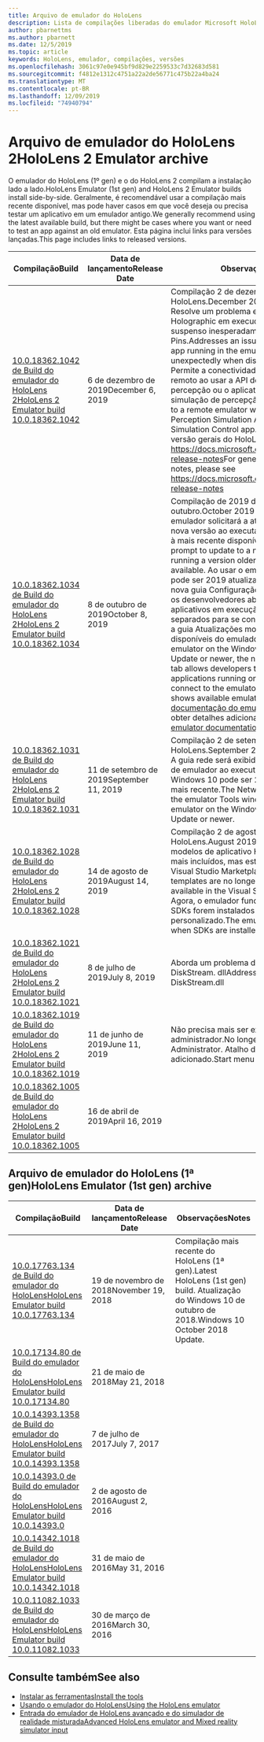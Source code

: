 ```yaml
---
title: Arquivo de emulador do HoloLens
description: Lista de compilações liberadas do emulador Microsoft HoloLens.
author: pbarnettms
ms.author: pbarnett
ms.date: 12/5/2019
ms.topic: article
keywords: HoloLens, emulador, compilações, versões
ms.openlocfilehash: 3061c97e0e945bf9d829e2259533c7d32683d581
ms.sourcegitcommit: f4812e1312c4751a22a2de56771c475b22a4ba24
ms.translationtype: MT
ms.contentlocale: pt-BR
ms.lasthandoff: 12/09/2019
ms.locfileid: "74940794"
---
```

# <a name="hololens-2-emulator-archive"></a><span data-ttu-id="dd063-104">Arquivo de emulador do HoloLens 2</span><span class="sxs-lookup"><span data-stu-id="dd063-104">HoloLens 2 Emulator archive</span></span>

<span data-ttu-id="dd063-105">O emulador do HoloLens (1º gen) e o do HoloLens 2 compilam a instalação lado a lado.</span><span class="sxs-lookup"><span data-stu-id="dd063-105">HoloLens Emulator (1st gen) and HoloLens 2 Emulator builds install side-by-side.</span></span> <span data-ttu-id="dd063-106">Geralmente, é recomendável usar a compilação mais recente disponível, mas pode haver casos em que você deseja ou precisa testar um aplicativo em um emulador antigo.</span><span class="sxs-lookup"><span data-stu-id="dd063-106">We generally recommend using the latest available build, but there might be cases where you want or need to test an app against an old emulator.</span></span> <span data-ttu-id="dd063-107">Esta página inclui links para versões lançadas.</span><span class="sxs-lookup"><span data-stu-id="dd063-107">This page includes links to released versions.</span></span>

|  <span data-ttu-id="dd063-108">Compilação</span><span class="sxs-lookup"><span data-stu-id="dd063-108">Build</span></span> |  <span data-ttu-id="dd063-109">Data de lançamento</span><span class="sxs-lookup"><span data-stu-id="dd063-109">Release Date</span></span> |  <span data-ttu-id="dd063-110">Observações</span><span class="sxs-lookup"><span data-stu-id="dd063-110">Notes</span></span> | 
|----------|----------|----------|
|  [<span data-ttu-id="dd063-111">10.0.18362.1042 de Build do emulador do HoloLens 2</span><span class="sxs-lookup"><span data-stu-id="dd063-111">HoloLens 2 Emulator build 10.0.18362.1042</span></span>](https://go.microsoft.com/fwlink/?linkid=2112589) | <span data-ttu-id="dd063-112">6 de dezembro de 2019</span><span class="sxs-lookup"><span data-stu-id="dd063-112">December 6, 2019</span></span> | <span data-ttu-id="dd063-113">Compilação 2 de dezembro de 2019 do HoloLens.</span><span class="sxs-lookup"><span data-stu-id="dd063-113">December 2019 HoloLens 2 build.</span></span>  <span data-ttu-id="dd063-114">Resolve um problema em que um aplicativo Holographic em execução no emulador será suspenso inesperadamente ao exibir o painel Pins.</span><span class="sxs-lookup"><span data-stu-id="dd063-114">Addresses an issue where a Holographic app running in the emulator will be suspended unexpectedly when displaying the pins panel.</span></span>  <span data-ttu-id="dd063-115">Permite a conectividade com um emulador remoto ao usar a API de simulação de percepção ou o aplicativo de controle de simulação de percepção.</span><span class="sxs-lookup"><span data-stu-id="dd063-115">Enables connectivity to a remote emulator when using the Perception Simulation API or the Perception Simulation Control app.</span></span>  <span data-ttu-id="dd063-116">Para ver as notas de versão gerais do HoloLens 2, consulte https://docs.microsoft.com/hololens/hololens-release-notes</span><span class="sxs-lookup"><span data-stu-id="dd063-116">For general HoloLens 2 release notes, please see https://docs.microsoft.com/hololens/hololens-release-notes</span></span> |
|  [<span data-ttu-id="dd063-117">10.0.18362.1034 de Build do emulador do HoloLens 2</span><span class="sxs-lookup"><span data-stu-id="dd063-117">HoloLens 2 Emulator build 10.0.18362.1034</span></span>](https://go.microsoft.com/fwlink/?linkid=2106649) | <span data-ttu-id="dd063-118">8 de outubro de 2019</span><span class="sxs-lookup"><span data-stu-id="dd063-118">October 8, 2019</span></span> | <span data-ttu-id="dd063-119">Compilação de 2019 do HoloLens 2 de outubro.</span><span class="sxs-lookup"><span data-stu-id="dd063-119">October 2019 HoloLens 2 build.</span></span>  <span data-ttu-id="dd063-120">O emulador solicitará a atualização para uma nova versão ao executar uma versão anterior à mais recente disponível.</span><span class="sxs-lookup"><span data-stu-id="dd063-120">The emulator will prompt to update to a new version when running a version older than the latest available.</span></span>  <span data-ttu-id="dd063-121">Ao usar o emulador no Windows 10 pode ser 2019 atualização ou mais recente, a nova guia Configuração de NAT permite que os desenvolvedores abram portas para aplicativos em execução em dispositivos separados para se conectarem ao emulador e a guia Atualizações mostra as versões disponíveis do emulador.</span><span class="sxs-lookup"><span data-stu-id="dd063-121">When using the emulator on the Windows 10 May 2019 Update or newer, the new NAT Configuration tab allows developers to open ports for applications running on separate devices to connect to the emulator and the Updates tab shows available emulator versions.</span></span>  <span data-ttu-id="dd063-122">Consulte a [documentação do emulador do HoloLens](using-the-hololens-emulator.md) para obter detalhes adicionais.</span><span class="sxs-lookup"><span data-stu-id="dd063-122">See the [HoloLens emulator documentation](using-the-hololens-emulator.md) for additional details.</span></span> |
|  [<span data-ttu-id="dd063-123">10.0.18362.1031 de Build do emulador do HoloLens 2</span><span class="sxs-lookup"><span data-stu-id="dd063-123">HoloLens 2 Emulator build 10.0.18362.1031</span></span>](https://go.microsoft.com/fwlink/?linkid=2103724) | <span data-ttu-id="dd063-124">11 de setembro de 2019</span><span class="sxs-lookup"><span data-stu-id="dd063-124">September 11, 2019</span></span> | <span data-ttu-id="dd063-125">Compilação 2 de setembro de 2019 do HoloLens.</span><span class="sxs-lookup"><span data-stu-id="dd063-125">September 2019 HoloLens 2 build.</span></span>  <span data-ttu-id="dd063-126">A guia rede será exibida na janela ferramentas de emulador ao executar o emulador no Windows 10 pode ser 2019 atualização ou mais recente.</span><span class="sxs-lookup"><span data-stu-id="dd063-126">The Network tab will appear in the emulator Tools window when running the emulator on the Windows 10 May 2019 Update or newer.</span></span> |
|  [<span data-ttu-id="dd063-127">10.0.18362.1028 de Build do emulador do HoloLens 2</span><span class="sxs-lookup"><span data-stu-id="dd063-127">HoloLens 2 Emulator build 10.0.18362.1028</span></span>](https://go.microsoft.com/fwlink/?linkid=2101019) | <span data-ttu-id="dd063-128">14 de agosto de 2019</span><span class="sxs-lookup"><span data-stu-id="dd063-128">August 14, 2019</span></span> | <span data-ttu-id="dd063-129">Compilação 2 de agosto de 2019 do HoloLens.</span><span class="sxs-lookup"><span data-stu-id="dd063-129">August 2019 HoloLens 2 build.</span></span>  <span data-ttu-id="dd063-130">Os modelos de aplicativo Holographic não são mais incluídos, mas estão disponíveis no Visual Studio Marketplace.</span><span class="sxs-lookup"><span data-stu-id="dd063-130">Holographic app templates are no longer included but are available in the Visual Studio Marketplace.</span></span>  <span data-ttu-id="dd063-131">Agora, o emulador funcionará quando os SDKs forem instalados em um local personalizado.</span><span class="sxs-lookup"><span data-stu-id="dd063-131">The emulator will now work when SDKs are installed to a custom location.</span></span> |
|  [<span data-ttu-id="dd063-132">10.0.18362.1021 de Build do emulador do HoloLens 2</span><span class="sxs-lookup"><span data-stu-id="dd063-132">HoloLens 2 Emulator build 10.0.18362.1021</span></span>](https://go.microsoft.com/fwlink/?linkid=2098508) | <span data-ttu-id="dd063-133">8 de julho de 2019</span><span class="sxs-lookup"><span data-stu-id="dd063-133">July 8, 2019</span></span> | <span data-ttu-id="dd063-134">Aborda um problema de assinatura com DiskStream. dll</span><span class="sxs-lookup"><span data-stu-id="dd063-134">Addresses a signing issue with DiskStream.dll</span></span> |
|  [<span data-ttu-id="dd063-135">10.0.18362.1019 de Build do emulador do HoloLens 2</span><span class="sxs-lookup"><span data-stu-id="dd063-135">HoloLens 2 Emulator build 10.0.18362.1019</span></span>](https://go.microsoft.com/fwlink/?linkid=2095316) | <span data-ttu-id="dd063-136">11 de junho de 2019</span><span class="sxs-lookup"><span data-stu-id="dd063-136">June 11, 2019</span></span> | <span data-ttu-id="dd063-137">Não precisa mais ser executado como administrador.</span><span class="sxs-lookup"><span data-stu-id="dd063-137">No longer needs to be run as Administrator.</span></span>  <span data-ttu-id="dd063-138">Atalho do menu iniciar adicionado.</span><span class="sxs-lookup"><span data-stu-id="dd063-138">Start menu shortcut added.</span></span> |
|  [<span data-ttu-id="dd063-139">10.0.18362.1005 de Build do emulador do HoloLens 2</span><span class="sxs-lookup"><span data-stu-id="dd063-139">HoloLens 2 Emulator build 10.0.18362.1005</span></span>](https://go.microsoft.com/fwlink/?linkid=2087187) | <span data-ttu-id="dd063-140">16 de abril de 2019</span><span class="sxs-lookup"><span data-stu-id="dd063-140">April 16, 2019</span></span> |  |

## <a name="hololens-emulator-1st-gen-archive"></a><span data-ttu-id="dd063-141">Arquivo de emulador do HoloLens (1ª gen)</span><span class="sxs-lookup"><span data-stu-id="dd063-141">HoloLens Emulator (1st gen) archive</span></span>

|  <span data-ttu-id="dd063-142">Compilação</span><span class="sxs-lookup"><span data-stu-id="dd063-142">Build</span></span> |  <span data-ttu-id="dd063-143">Data de lançamento</span><span class="sxs-lookup"><span data-stu-id="dd063-143">Release Date</span></span> |  <span data-ttu-id="dd063-144">Observações</span><span class="sxs-lookup"><span data-stu-id="dd063-144">Notes</span></span> | 
|----------|----------|----------|
|  [<span data-ttu-id="dd063-145">10.0.17763.134 de Build do emulador do HoloLens</span><span class="sxs-lookup"><span data-stu-id="dd063-145">HoloLens Emulator build 10.0.17763.134</span></span>](https://go.microsoft.com/fwlink/?linkid=2065980) | <span data-ttu-id="dd063-146">19 de novembro de 2018</span><span class="sxs-lookup"><span data-stu-id="dd063-146">November 19, 2018</span></span> | <span data-ttu-id="dd063-147">Compilação mais recente do HoloLens (1ª gen).</span><span class="sxs-lookup"><span data-stu-id="dd063-147">Latest HoloLens (1st gen) build.</span></span> <span data-ttu-id="dd063-148">Atualização do Windows 10 de outubro de 2018.</span><span class="sxs-lookup"><span data-stu-id="dd063-148">Windows 10 October 2018 Update.</span></span> |
|  [<span data-ttu-id="dd063-149">10.0.17134.80 de Build do emulador do HoloLens</span><span class="sxs-lookup"><span data-stu-id="dd063-149">HoloLens Emulator build 10.0.17134.80</span></span>](https://go.microsoft.com/fwlink/?linkid=874531) | <span data-ttu-id="dd063-150">21 de maio de 2018</span><span class="sxs-lookup"><span data-stu-id="dd063-150">May 21, 2018</span></span> | 
|  [<span data-ttu-id="dd063-151">10.0.14393.1358 de Build do emulador do HoloLens</span><span class="sxs-lookup"><span data-stu-id="dd063-151">HoloLens Emulator build 10.0.14393.1358</span></span>](https://go.microsoft.com/fwlink/?linkid=852626) |  <span data-ttu-id="dd063-152">7 de julho de 2017</span><span class="sxs-lookup"><span data-stu-id="dd063-152">July 7, 2017</span></span> |
|  [<span data-ttu-id="dd063-153">10.0.14393.0 de Build do emulador do HoloLens</span><span class="sxs-lookup"><span data-stu-id="dd063-153">HoloLens Emulator build 10.0.14393.0</span></span>](https://go.microsoft.com/fwlink/?LinkID=823018) |  <span data-ttu-id="dd063-154">2 de agosto de 2016</span><span class="sxs-lookup"><span data-stu-id="dd063-154">August 2, 2016</span></span> |
|  [<span data-ttu-id="dd063-155">10.0.14342.1018 de Build do emulador do HoloLens</span><span class="sxs-lookup"><span data-stu-id="dd063-155">HoloLens Emulator build 10.0.14342.1018</span></span>](https://go.microsoft.com/fwlink/?LinkID=823018) |  <span data-ttu-id="dd063-156">31 de maio de 2016</span><span class="sxs-lookup"><span data-stu-id="dd063-156">May 31, 2016</span></span> |
|  [<span data-ttu-id="dd063-157">10.0.11082.1033 de Build do emulador do HoloLens</span><span class="sxs-lookup"><span data-stu-id="dd063-157">HoloLens Emulator build 10.0.11082.1033</span></span>](https://go.microsoft.com/fwlink/?LinkID=724053) |  <span data-ttu-id="dd063-158">30 de março de 2016</span><span class="sxs-lookup"><span data-stu-id="dd063-158">March 30, 2016</span></span> |

## <a name="see-also"></a><span data-ttu-id="dd063-159">Consulte também</span><span class="sxs-lookup"><span data-stu-id="dd063-159">See also</span></span>
* [<span data-ttu-id="dd063-160">Instalar as ferramentas</span><span class="sxs-lookup"><span data-stu-id="dd063-160">Install the tools</span></span>](install-the-tools.md)
* [<span data-ttu-id="dd063-161">Usando o emulador do HoloLens</span><span class="sxs-lookup"><span data-stu-id="dd063-161">Using the HoloLens emulator</span></span>](using-the-hololens-emulator.md)
* [<span data-ttu-id="dd063-162">Entrada do emulador de HoloLens avançado e do simulador de realidade misturada</span><span class="sxs-lookup"><span data-stu-id="dd063-162">Advanced HoloLens emulator and Mixed reality simulator input</span></span>](advanced-hololens-emulator-and-mixed-reality-simulator-input.md)

